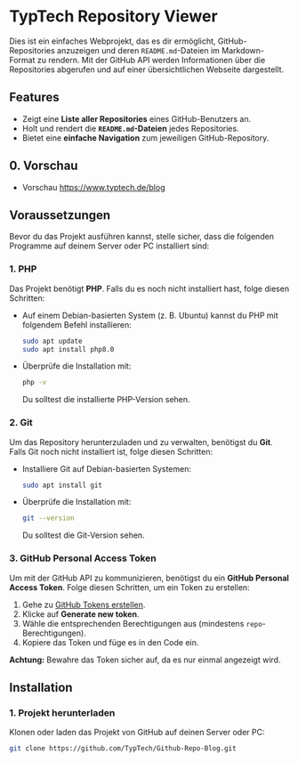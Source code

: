 # TypTech Repository Viewer

Dies ist ein einfaches Webprojekt, das es dir ermöglicht, GitHub-Repositories anzuzeigen und deren `README.md`-Dateien im Markdown-Format zu rendern. Mit der GitHub API werden Informationen über die Repositories abgerufen und auf einer übersichtlichen Webseite dargestellt.

## Features

- Zeigt eine **Liste aller Repositories** eines GitHub-Benutzers an.
- Holt und rendert die **`README.md`-Dateien** jedes Repositories.
- Bietet eine **einfache Navigation** zum jeweiligen GitHub-Repository.

## 0. **Vorschau**
- Vorschau https://www.typtech.de/blog

## Voraussetzungen

Bevor du das Projekt ausführen kannst, stelle sicher, dass die folgenden Programme auf deinem Server oder PC installiert sind:

### 1. **PHP**

Das Projekt benötigt **PHP**. Falls du es noch nicht installiert hast, folge diesen Schritten:

- Auf einem Debian-basierten System (z. B. Ubuntu) kannst du PHP mit folgendem Befehl installieren:

    ```bash
    sudo apt update
    sudo apt install php8.0
    ```

- Überprüfe die Installation mit:

    ```bash
    php -v
    ```

    Du solltest die installierte PHP-Version sehen.

### 2. **Git**

Um das Repository herunterzuladen und zu verwalten, benötigst du **Git**. Falls Git noch nicht installiert ist, folge diesen Schritten:

- Installiere Git auf Debian-basierten Systemen:

    ```bash
    sudo apt install git
    ```

- Überprüfe die Installation mit:

    ```bash
    git --version
    ```

    Du solltest die Git-Version sehen.

### 3. **GitHub Personal Access Token**

Um mit der GitHub API zu kommunizieren, benötigst du ein **GitHub Personal Access Token**. Folge diesen Schritten, um ein Token zu erstellen:

1. Gehe zu [GitHub Tokens erstellen](https://github.com/settings/tokens?type=beta).
2. Klicke auf **Generate new token**.
3. Wähle die entsprechenden Berechtigungen aus (mindestens `repo`-Berechtigungen).
4. Kopiere das Token und füge es in den Code ein.

**Achtung:** Bewahre das Token sicher auf, da es nur einmal angezeigt wird.

## Installation

### 1. **Projekt herunterladen**

Klonen oder laden das Projekt von GitHub auf deinen Server oder PC:

```bash
git clone https://github.com/TypTech/Github-Repo-Blog.git
